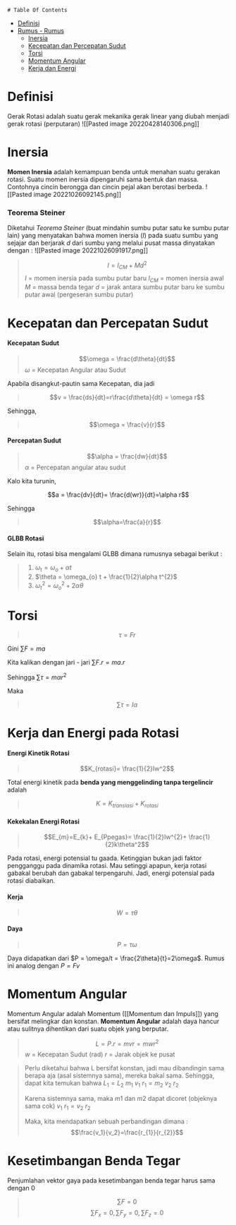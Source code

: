 	# Table Of Contents
- [Definisi](Fisika%20Klasik/Dinamika%20Rotasi.md#Definisi)
- [Rumus - Rumus](Fisika%20Klasik/Dinamika%20Rotasi.md#Rumus%20-%20Rumus)
	- [Inersia](Fisika%20Klasik/Dinamika%20Rotasi.md#Inersia)
	- [Kecepatan dan Percepatan Sudut](Fisika%20Klasik/Dinamika%20Rotasi.md#Kecepatan%20dan%20Percepatan%20Sudut)
	- [Torsi](Fisika%20Klasik/Dinamika%20Rotasi.md#Torsi)
	- [Momentum Angular](Fisika%20Klasik/Dinamika%20Rotasi.md#Momentum%20Angular)
	- [Kerja dan Energi](Fisika%20Klasik/Dinamika%20Rotasi.md#Kerja%20dan%20Energi%20pada%20Rotasi)

# Definisi
Gerak Rotasi adalah suatu gerak mekanika gerak linear yang diubah menjadi gerak rotasi (perputaran)
![[Pasted image 20220428140306.png]]

# Inersia
**Momen Inersia** adalah kemampuan benda untuk menahan suatu gerakan rotasi. Suatu momen inersia dipengaruhi sama bentuk dan massa. Contohnya cincin berongga dan cincin pejal akan berotasi berbeda.
![[Pasted image 20221026092145.png]]

### Teorema Steiner
Diketahui *Teorema Steiner* (buat mindahin sumbu putar satu ke sumbu putar lain) yang menyatakan bahwa momen inersia ($I$) pada suatu sumbu yang sejajar dan berjarak $d$ dari sumbu yang melalui pusat massa dinyatakan dengan :
![[Pasted image 20221026091917.png]]
>$$I = I_{CM} + Md^2$$
> $I$ = momen inersia pada sumbu putar baru
> $I_{CM}$ = momen inersia awal
> $M$ = massa benda tegar
> $d$ = jarak antara sumbu putar baru ke sumbu putar awal (pergeseran sumbu putar)

# Kecepatan dan Percepatan Sudut

#### Kecepatan Sudut
> $$\omega = \frac{d\theta}{dt}$$
> $\omega$ = Kecepatan Angular atau Sudut

Apabila disangkut-pautin sama Kecepatan, dia jadi

>$$v = \frac{ds}{dt}=r\frac{d\theta}{dt} = \omega r$$

Sehingga,

>$$\omega = \frac{v}{r}$$

#### Percepatan Sudut
>$$\alpha = \frac{dw}{dt}$$
> $\alpha$ = Percepatan angular atau sudut

Kalo kita turunin, 

$$a = \frac{dv}{dt}= \frac{d(wr)}{dt}=\alpha r$$

Sehingga

>$$\alpha=\frac{a}{r}$$

#### GLBB Rotasi
Selain itu, rotasi bisa mengalami GLBB dimana rumusnya sebagai berikut :
>1. $\omega_{t} = \omega_{o} + \alpha t$ 
>2. $\theta = \omega_{o} t + \frac{1}{2}\alpha t^{2}$ 
>3. $\omega_{t}^{2} = \omega_{o}^{2}+2\alpha \theta$   

# Torsi

>$$\tau =Fr$$

Gini
$\sum\limits F =ma$

Kita kalikan dengan jari - jari
$\sum\limits F .r= ma.r$

Sehingga
$\sum\limits \tau = m\alpha r^{2}$  

Maka 
> $$\sum\limits \tau = I\alpha$$

# Kerja dan Energi pada Rotasi

#### Energi Kinetik Rotasi
>$$K_{rotasi}= \frac{1}{2}Iw^2$$

Total energi kinetik pada **benda yang menggelinding tanpa tergelincir** adalah
>$$K = K_{translasi}+ K_{rotasi}$$

#### Kekekalan Energi Rotasi
>$$E_{m}=E_{k}+ E_{Ppegas}=  \frac{1}{2}Iw^{2}+ \frac{1}{2}k\theta^2$$

Pada rotasi, energi potensial tu gaada. Ketinggian bukan jadi faktor pengganggu pada dinamika rotasi. Mau setinggi apapun, kerja rotasi gabakal berubah dan gabakal terpengaruhi. Jadi, energi potensial pada rotasi diabaikan.

#### Kerja
>$$W = \tau \theta$$

#### Daya
>$$P = \tau \omega$$

Daya didapatkan dari $P = \omega/t = \frac{2\theta}{t}=2\omega$. Rumus ini analog dengan $P = Fv$


# Momentum Angular
Momentum Angular adalah Momentum ([[Momentum dan Impuls]]) yang bersifat melingkar dan konstan. **Momentum Angular** adalah daya hancur atau sulitnya dihentikan dari suatu objek yang berputar. 

>$$L=P. r = mvr=mwr^2$$
> $w$ = Kecepatan Sudut (rad)
> $r$ = Jarak objek ke pusat

> Perlu diketahui bahwa L bersifat konstan, jadi mau dibandingin sama berapa aja (asal sistemnya sama), mereka bakal sama. Sehingga, dapat kita temukan bahwa
> $L_{1}= L_{2}$
> $m_{1} \ v_{1} \ r_{1}= m_{2} \ v_{2} \ r_{2}$
> 
> Karena sistemnya sama, maka $m1$ dan $m2$ dapat dicoret (objeknya sama cok)
> $v_{1} \ r_{1}= v_{2} \ r_{2}$
> 
> Maka, kita mendapatkan sebuah perbandingan dimana :
> $$\frac{v_1}{v_2}=\frac{r_{1}}{r_{2}}$$


# Kesetimbangan Benda Tegar
Penjumlahan vektor gaya pada kesetimbangan benda tegar harus sama dengan 0
>$$\sum\limits F = 0 $$
>$$\sum\limits F_x =0,\sum\limits F_y =0,\sum\limits F_z =0 $$